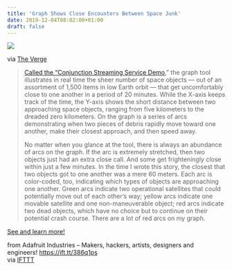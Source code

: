 ```yaml
---
title: 'Graph Shows Close Encounters Between Space Junk'
date: 2019-12-04T08:02:00+01:00
draft: false
---
```


![](https://cdn-blog.adafruit.com/uploads/2019/12/Screen_Shot_2019_12_02_at_3.09.17_PM-600x305.jpg)

via [The Verge](https://www.theverge.com/2019/12/3/20991798/space-debris-low-earth-orbit-satellites-mega-constellations-collisions-graph)

> [Called the “Conjunction Streaming Service Demo](http://astriacss.tacc.utexas.edu/ui/min.html),” the graph tool illustrates in real time the sheer number of space objects — out of an assortment of 1,500 items in low Earth orbit — that get uncomfortably close to one another in a period of 20 minutes. While the X-axis keeps track of the time, the Y-axis shows the short distance between two approaching space objects, ranging from five kilometers to the dreaded zero kilometers. On the graph is a series of arcs demonstrating when two pieces of debris rapidly move toward one another, make their closest approach, and then speed away.
> 
> No matter when you glance at the tool, there is always an abundance of arcs on the graph. If the arc is extremely stretched, then two objects just had an extra close call. And some get frighteningly close within just a few minutes. In the time I wrote this story, the closest that two objects got to one another was a mere 60 meters. Each arc is color-coded, too, indicating which types of objects are approaching one another. Green arcs indicate two operational satellites that could potentially move out of each other’s way; yellow arcs indicate one movable satellite and one non-maneuverable object; red arcs indicate two dead objects, which have no choice but to continue on their potential crash course. There are a lot of red arcs on my graph.

[See and learn more!](https://www.theverge.com/2019/12/3/20991798/space-debris-low-earth-orbit-satellites-mega-constellations-collisions-graph)

  
  
from Adafruit Industries – Makers, hackers, artists, designers and engineers! https://ift.tt/386q1ps  
via [IFTTT](https://ifttt.com/?ref=da&site=blogger)